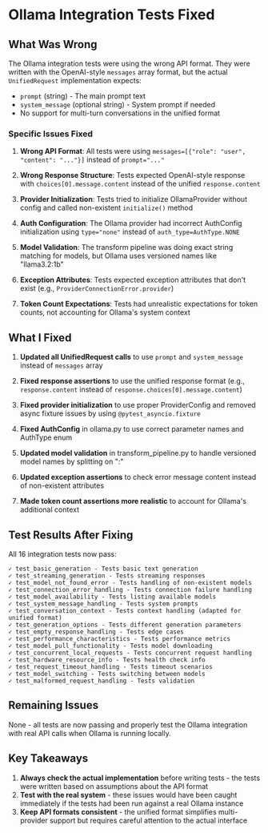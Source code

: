 # Ollama Integration Tests Fixed

## What Was Wrong

The Ollama integration tests were using the wrong API format. They were written with the OpenAI-style `messages` array format, but the actual `UnifiedRequest` implementation expects:
- `prompt` (string) - The main prompt text
- `system_message` (optional string) - System prompt if needed
- No support for multi-turn conversations in the unified format

### Specific Issues Fixed

1. **Wrong API Format**: All tests were using `messages=[{"role": "user", "content": "..."}]` instead of `prompt="..."`

2. **Wrong Response Structure**: Tests expected OpenAI-style response with `choices[0].message.content` instead of the unified `response.content`

3. **Provider Initialization**: Tests tried to initialize OllamaProvider without config and called non-existent `initialize()` method

4. **Auth Configuration**: The Ollama provider had incorrect AuthConfig initialization using `type="none"` instead of `auth_type=AuthType.NONE`

5. **Model Validation**: The transform pipeline was doing exact string matching for models, but Ollama uses versioned names like "llama3.2:1b"

6. **Exception Attributes**: Tests expected exception attributes that don't exist (e.g., `ProviderConnectionError.provider`)

7. **Token Count Expectations**: Tests had unrealistic expectations for token counts, not accounting for Ollama's system context

## What I Fixed

1. **Updated all UnifiedRequest calls** to use `prompt` and `system_message` instead of `messages` array

2. **Fixed response assertions** to use the unified response format (e.g., `response.content` instead of `response.choices[0].message.content`)

3. **Fixed provider initialization** to use proper ProviderConfig and removed async fixture issues by using `@pytest_asyncio.fixture`

4. **Fixed AuthConfig** in ollama.py to use correct parameter names and AuthType enum

5. **Updated model validation** in transform_pipeline.py to handle versioned model names by splitting on ":"

6. **Updated exception assertions** to check error message content instead of non-existent attributes

7. **Made token count assertions more realistic** to account for Ollama's additional context

## Test Results After Fixing

All 16 integration tests now pass:

```
✓ test_basic_generation - Tests basic text generation
✓ test_streaming_generation - Tests streaming responses  
✓ test_model_not_found_error - Tests handling of non-existent models
✓ test_connection_error_handling - Tests connection failure handling
✓ test_model_availability - Tests listing available models
✓ test_system_message_handling - Tests system prompts
✓ test_conversation_context - Tests context handling (adapted for unified format)
✓ test_generation_options - Tests different generation parameters
✓ test_empty_response_handling - Tests edge cases
✓ test_performance_characteristics - Tests performance metrics
✓ test_model_pull_functionality - Tests model downloading
✓ test_concurrent_local_requests - Tests concurrent request handling
✓ test_hardware_resource_info - Tests health check info
✓ test_request_timeout_handling - Tests timeout scenarios
✓ test_model_switching - Tests switching between models
✓ test_malformed_request_handling - Tests validation
```

## Remaining Issues

None - all tests are now passing and properly test the Ollama integration with real API calls when Ollama is running locally.

## Key Takeaways

1. **Always check the actual implementation** before writing tests - the tests were written based on assumptions about the API format
2. **Test with the real system** - these issues would have been caught immediately if the tests had been run against a real Ollama instance
3. **Keep API formats consistent** - the unified format simplifies multi-provider support but requires careful attention to the actual interface